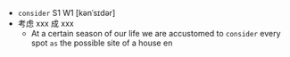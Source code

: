 - `consider` S1 W1 [kənˈsɪdər]
- 考虑 xxx 成 xxx
  - At a certain season of our life we are accustomed to `consider` every spot `as` the possible site of a house
en